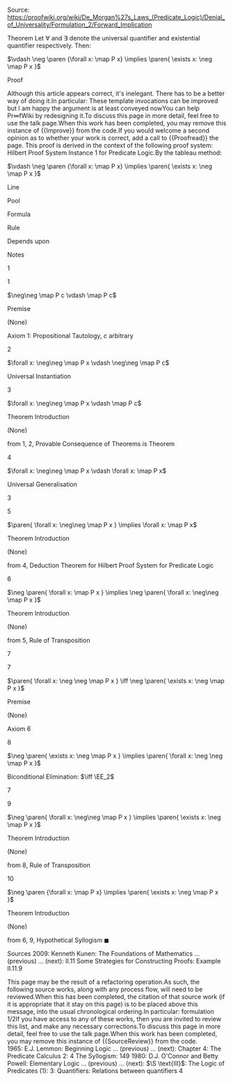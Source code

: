 # 

Source: https://proofwiki.org/wiki/De_Morgan%27s_Laws_(Predicate_Logic)/Denial_of_Universality/Formulation_2/Forward_Implication

Theorem
Let $\forall$ and $\exists$ denote the universal quantifier and existential quantifier respectively.
Then:

$\vdash \neg \paren {\forall x: \map P x} \implies \paren{ \exists x: \neg \map P x }$


Proof

Although this article appears correct, it's inelegant. There has to be a better way of doing it.In particular: These template invocations can be improved but I am happy the argument is at least conveyed nowYou can help $\mathsf{Pr} \infty \mathsf{fWiki}$ by redesigning it.To discuss this page in more detail, feel free to use the talk page.When this work has been completed, you may remove this instance of {{Improve}} from the code.If you would welcome a second opinion as to whether your work is correct, add a call to {{Proofread}} the page.
This proof is derived in the context of the following proof system: Hilbert Proof System Instance 1 for Predicate Logic.By the tableau method:


$\vdash \neg \paren {\forall x: \map P x} \implies \paren{ \exists x: \neg \map P x }$


Line


Pool

Formula

Rule

Depends upon

Notes


1


1

$\neg\neg \map P c \vdash \map P c$

Premise

(None)

Axiom 1: Propositional Tautology, $c$ arbitrary


2




$\forall x: \neg\neg \map P x \vdash \neg\neg \map P c$

Universal Instantiation






3




$\forall x: \neg\neg \map P x \vdash \map P c$

Theorem Introduction

(None)

from 1, 2, Provable Consequence of Theorems is Theorem


4




$\forall x: \neg\neg \map P x \vdash \forall x: \map P x$

Universal Generalisation

3




5




$\paren{ \forall x: \neg\neg \map P x } \implies \forall x: \map P x$

Theorem Introduction

(None)

from 4, Deduction Theorem for Hilbert Proof System for Predicate Logic


6




$\neg \paren{ \forall x: \map P x } \implies \neg \paren{ \forall x: \neg\neg \map P x }$

Theorem Introduction

(None)

from 5, Rule of Transposition


7


7

$\paren{ \forall x: \neg \neg \map P x } \iff \neg \paren{ \exists x: \neg \map P x }$

Premise

(None)

Axiom 6


8




$\neg \paren{ \exists x: \neg \map P x } \implies \paren{ \forall x: \neg \neg \map P x }$

Biconditional Elimination: $\iff \EE_2$

7




9




$\neg \paren{ \forall x: \neg\neg \map P x } \implies \paren{ \exists x: \neg \map P x }$

Theorem Introduction

(None)

from 8, Rule of Transposition


10




$\neg \paren {\forall x: \map P x} \implies \paren{ \exists x: \neg \map P x }$

Theorem Introduction

(None)

from 6, 9, Hypothetical Syllogism
$\blacksquare$


Sources
2009: Kenneth Kunen: The Foundations of Mathematics ... (previous) ... (next): $\text{II}.11$ Some Strategies for Constructing Proofs: Example $\text{II}.11.9$

This page may be the result of a refactoring operation.As such, the following source works, along with any process flow, will need to be reviewed.When this has been completed, the citation of that source work (if it is appropriate that it stay on this page) is to be placed above this message, into the usual chronological ordering.In particular: formulation 1/2If you have access to any of these works, then you are invited to review this list, and make any necessary corrections.To discuss this page in more detail, feel free to use the talk page.When this work has been completed, you may remove this instance of {{SourceReview}} from the code.
1965: E.J. Lemmon: Beginning Logic ... (previous) ... (next): Chapter $4$: The Predicate Calculus $2$: $4$ The Syllogism: $149$
1980: D.J. O'Connor and Betty Powell: Elementary Logic ... (previous) ... (next): $\S \text{III}$: The Logic of Predicates $(1): \ 3$: Quantifiers: Relations between quantifiers $4$





